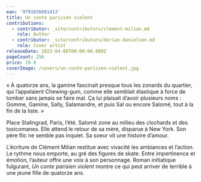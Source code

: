 ```yaml
---
ean: '9791036001413'
title: Un conte parisien violent
contributions:
  - contributor: _site/contributors/clement-milian.md
    role: Author
  - contributor: _site/contributors/dorian-danielsen.md
    role: Cover artist
releaseDate: 2023-04-06T00:00:00.000Z
pageCount: 256
price: 19.9
coverImage: /covers/un-conte-parisien-violent.jpg
---
```


« À quatorze ans, la gamine fascinait presque tous les zonards du quartier, qui l’appelaient Chewing-gum, comme elle semblait élastique à force de tomber sans jamais se faire mal. Ça lui plaisait d’avoir plusieurs noms : Gomme, Gamine, Sally, Salamandre, et puis Sal ou encore Salomé, tout à la fin de la liste. »

Place Stalingrad, Paris, l’été.
Salomé zone au milieu des clochards et des toxicomanes. Elle attend le retour de sa mère, disparue à New York. Son père flic ne semble pas inquiet. Sa soeur vit une histoire d’amour.

L’écriture de Clément Milian restitue avec vivacité les ambiances et l’action. Le rythme nous emporte, au gré des figures de skate. Entre impertinence et émotion, l’auteur offre une voix à son personnage.
Roman initiatique fulgurant, *Un conte parisien violent* montre ce qui peut arriver de terrible à une jeune fille de quatorze ans.

